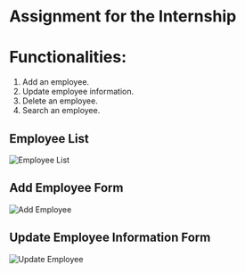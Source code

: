 # Assignment for the Internship 
# Functionalities:
01. Add an employee.
02. Update employee information.
03. Delete an employee.
04. Search an employee.

## Employee List

![Employee List](https://github.com/user-attachments/assets/cf914243-16e6-4818-8a2a-b047d83ba8f7)

## Add Employee Form

![Add Employee](https://github.com/user-attachments/assets/6ff9db74-4882-418a-b3cc-7921992cb3a2)

## Update Employee Information Form

![Update Employee](https://github.com/user-attachments/assets/c4e818dd-dc6d-49d0-bb91-90d41037d0d2)
